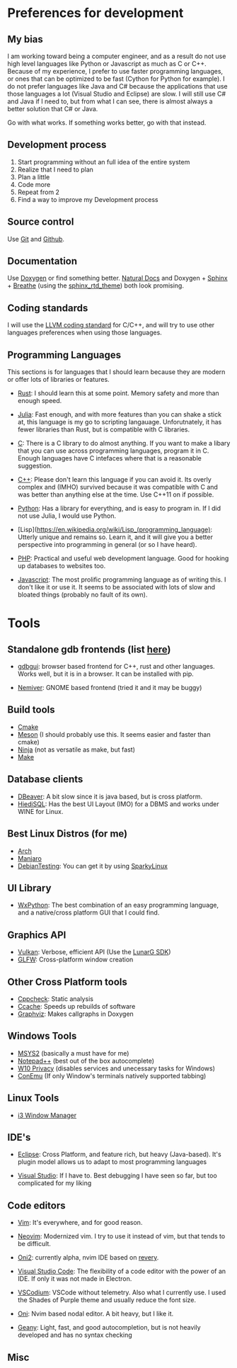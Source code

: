 # Preferences for development

## My bias
I am working toward being a computer engineer, and as a result do not use high level languages like Python or Javascript as much as C or C++. Because of my experience, I prefer to use faster programming languages, or ones that can be optimized to be fast (Cython for Python for example). I do not prefer languages like Java and C# because the applications that use those languages a lot (Visual Studio and Eclipse) are slow. I will still use C# and Java if I need to, but from what I can see, there is almost always a better solution that C# or Java.

Go with what works. If something works better, go with that instead.

## Development process
1. Start programming without an full idea of the entire system
2. Realize that I need to plan
3. Plan a little
4. Code more
5. Repeat from 2
6. Find a way to improve my Development process

## Source control
Use [Git](https://git-scm.com/) and [Github](https://github.com/).

## Documentation
Use [Doxygen](http://doxygen.nl/) or find something better. [Natural Docs](https://www.naturaldocs.org/) and Doxygen + [Sphinx](http://www.sphinx-doc.org/en/master/) + [Breathe](https://breathe.readthedocs.io/en/latest/) (using the [sphinx_rtd_theme](https://github.com/rtfd/sphinx_rtd_theme)) both look promising.

## Coding standards
I will use the [LLVM coding standard](http://llvm.org/docs/CodingStandards.html) for C/C++, and will try to use other languages preferences when using those languages.

## Programming Languages 
This sections is for languages that I should learn because they are modern or offer lots of libraries or features.

+ [Rust](https://www.rust-lang.org/): I should learn this at some point. Memory safety and more than enough speed. 

+ [Julia](https://julialang.org/): Fast enough, and with more features than you can shake a stick at, this language is my go to scripting langauage. Unforutnately, it has fewer libraries than Rust, but is compatible with C libraries.

+ [C](https://en.wikipedia.org/wiki/C_%28programming_language%29): There is a C library to do almost anything. If you want to make a libary that you can use across programming languages, program it in C. Enough languages have C intefaces where that is a reasonable suggestion.

+ [C++](https://en.wikipedia.org/wiki/C%2B%2B): Please don't learn this language if you can avoid it. Its overly complex and (IMHO) survived because it was compatible with C and was better than anything else at the time. Use C++11 on if possible.

+ [Python](https://www.python.org/): Has a library for everything, and is easy to program in. If I did not use Julia, I would use Python.

+ [Lisp](https://en.wikipedia.org/wiki/Lisp_(programming_language): Utterly unique and remains so. Learn it, and it will give you a better perspective into programming in general (or so I have heard).

+ [PHP](https://secure.php.net/): Practical and useful web development language. Good for hooking up databases to websites too.

+ [Javascript](https://www.javascript.com/): The most prolific programming language as of writing this. I don't like it or use it. It seems to be associated with lots of slow and bloated things (probably no fault of its own).

# Tools

## Standalone gdb frontends (list [here](https://sourceware.org/gdb/wiki/GDB%20Front%20Ends))
+ [gdbgui](https://github.com/cs01/gdbgui/): browser based frontend for C++, rust and other languages.
  Works well, but it is in a browser. It can be installed with pip.
  
+ [Nemiver](http://home.gna.org/nemiver): GNOME based frontend (tried it and it may be buggy)

## Build tools
+ [Cmake](https://cmake.org/)
+ [Meson](https://mesonbuild.com/) (I should probably use this. It seems easier and faster than cmake)
+ [Ninja](https://ninja-build.org/) (not as versatile as make, but fast)
+ [Make](https://en.wikipedia.org/wiki/Make_(software))

## Database clients
+ [DBeaver](https://dbeaver.io/): A bit slow since it is java based, but is cross platform.
+ [HiediSQL](https://www.heidisql.com/): Has the best UI Layout (IMO) for a DBMS and works under WINE for Linux.

## Best Linux Distros (for me)
+ [Arch](https://www.archlinux.org/)
+ [Manjaro](https://manjaro.org/)
+ [DebianTesting](https://wiki.debian.org/DebianTesting): You can get it by using [SparkyLinux](https://sparkylinux.org/download/rolling/)

## UI Library
+ [WxPython](https://wxpython.org/): The best combination of an easy programming language, and a native/cross platform GUI that I could find.

## Graphics API
+ [Vulkan](https://www.khronos.org/vulkan/): Verbose, efficient API (Use the [LunarG SDK](https://www.lunarg.com/vulkan-sdk/))
+ [GLFW](https://www.glfw.org/): Cross-platform window creation

## Other Cross Platform tools
+ [Cppcheck](http://cppcheck.sourceforge.net/): Static analysis
+ [Ccache](https://ccache.samba.org/): Speeds up rebuilds of software
+ [Graphviz](https://graphviz.org/): Makes callgraphs in Doxygen

## Windows Tools
+ [MSYS2](https://www.msys2.org/) (basically a must have for me)
+ [Notepad++](https://notepad-plus-plus.org/) (best out of the box autocomplete)
+ [W10 Privacy](https://www.winprivacy.de/english-home/) (disables services and unecessary tasks for Windows)
+ [ConEmu](https://conemu.github.io/) (If only Window's terminals natively supported tabbing)

## Linux Tools
+ [i3 Window Manager](https://i3wm.org/)

## IDE's
+ [Eclipse](https://www.eclipse.org/downloads/): Cross Platform, and feature rich, but heavy (Java-based). It's plugin model allows us to adapt to most programming languages

+ [Visual Studio](https://visualstudio.microsoft.com/): If I have to. Best debugging I have seen so far, but too complicated for my liking

## Code editors
+ [Vim](https://www.vim.org/download.php/): It's everywhere, and for good reason.

+ [Neovim](https://neovim.io/): Modernized vim. I try to use it instead of vim, but that tends to be difficult.

+ [Oni2](https://github.com/onivim/oni2): currently alpha, nvim IDE based on [revery](https://github.com/revery-ui/revery).

+ [Visual Studio Code](https://code.visualstudio.com/): The flexibility of a code editor with the power of an IDE. If only it was not made in Electron.

+ [VSCodium](https://github.com/VSCodium/vscodium): VSCode without telemetry. Also what I currently use. I used the Shades of Purple theme and usually reduce the font size.

+ [Oni](https://github.com/onivim/oni): Nvim based nodal editor. A bit heavy, but I like it.

+ [Geany](https://www.geany.org/): Light, fast, and good autocompletion, but is not heavily developed and has no syntax checking

## Misc
